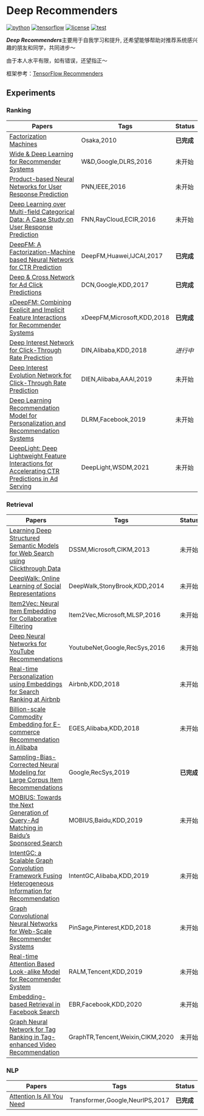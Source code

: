 # Deep Recommenders
[![python](https://img.shields.io/badge/python-3.7-brightgreen)](requirements.txt)
[![tensorflow](https://img.shields.io/badge/tensorflow-2.3-brightgreen)](requirements.txt)
[![license](https://img.shields.io/badge/license-MIT-green)](LICENSE)
[![test](https://img.shields.io/badge/test-passing-brightgreen)](TEST)


***Deep Recommenders***主要用于自我学习和提升, 还希望能够帮助对推荐系统感兴趣的朋友和同学，共同进步～

由于本人水平有限，如有错误，还望指正～

框架参考：[TensorFlow Recommenders](https://github.com/tensorflow/recommenders)

## Experiments

### Ranking
Papers | Tags | Status
------ | ---- | ------
[Factorization Machines](experiments/) | Osaka,2010 | **已完成**
[Wide & Deep Learning for Recommender Systems]() | W&D,Google,DLRS,2016 | 未开始
[Product-based Neural Networks for User Response Prediction]() | PNN,IEEE,2016 | 未开始
[Deep Learning over Multi-field Categorical Data: A Case Study on User Response Prediction]() | FNN,RayCloud,ECIR,2016 | 未开始
[DeepFM: A Factorization-Machine based Neural Network for CTR Prediction](experiments/) | DeepFM,Huawei,IJCAI,2017 | **已完成**
[Deep & Cross Network for Ad Click Predictions](experiments/) | DCN,Google,KDD,2017 | **已完成**
[xDeepFM: Combining Explicit and Implicit Feature Interactions for Recommender Systems](experiments/) | xDeepFM,Microsoft,KDD,2018 | **已完成**
[Deep Interest Network for Click-Through Rate Prediction](experiments/) | DIN,Alibaba,KDD,2018 | *进行中*
[Deep Interest Evolution Network for Click-Through Rate Prediction]() | DIEN,Alibaba,AAAI,2019 | 未开始
[Deep Learning Recommendation Model for Personalization and Recommendation Systems]() | DLRM,Facebook,2019 | 未开始
[DeepLight: Deep Lightweight Feature Interactions for Accelerating CTR Predictions in Ad Serving]() | DeepLight,WSDM,2021 | 未开始

### Retrieval
Papers | Tags | Status
------ | ---- | ------
[Learning Deep Structured Semantic Models for Web Search using Clickthrough Data]() | DSSM,Microsoft,CIKM,2013 | 未开始
[DeepWalk: Online Learning of Social Representations]() | DeepWalk,StonyBrook,KDD,2014 | 未开始
[Item2Vec: Neural Item Embedding for Collaborative Filtering]() | Item2Vec,Microsoft,MLSP,2016 | 未开始
[Deep Neural Networks for YouTube Recommendations]() | YoutubeNet,Google,RecSys,2016 | 未开始
[Real-time Personalization using Embeddings for Search Ranking at Airbnb]() | Airbnb,KDD,2018 | 未开始
[Billion-scale Commodity Embedding for E-commerce Recommendation in Alibaba]() | EGES,Alibaba,KDD,2018 | 未开始
[Sampling-Bias-Corrected Neural Modeling for Large Corpus Item Recommendations](experiments/deep_retrieval.ipynb) | Google,RecSys,2019 | **已完成**
[MOBIUS: Towards the Next Generation of Query-Ad Matching in Baidu’s Sponsored Search]() | MOBIUS,Baidu,KDD,2019 | 未开始
[IntentGC: a Scalable Graph Convolution Framework Fusing Heterogeneous Information for Recommendation]() | IntentGC,Alibaba,KDD,2019 | 未开始
[Graph Convolutional Neural Networks for Web-Scale Recommender Systems]() | PinSage,Pinterest,KDD,2018 | 未开始
[Real-time Attention Based Look-alike Model for Recommender System]() | RALM,Tencent,KDD,2019 | 未开始
[Embedding-based Retrieval in Facebook Search]() | EBR,Facebook,KDD,2020 | 未开始
[Graph Neural Network for Tag Ranking in Tag-enhanced Video Recommendation]() | GraphTR,Tencent,Weixin,CIKM,2020 | 未开始
 
### NLP
Papers | Tags | Status
------ | ---- | ------
[Attention Is All You Need](expriments/) | Transformer,Google,NeurlPS,2017 | **已完成**



